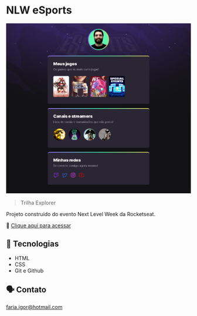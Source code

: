 # NLW eSports

![preview](./.github/preview.png)

> Trilha Explorer

Projeto construído do evento Next Level Week da Rocketseat.

🔗 [Clique aqui para acessar](https://igorfas.github.io/nlw-esports-explorer/)


## 🦾 Tecnologias
- HTML
- CSS
- Git e Github

## 🗣 Contato

faria.igor@hotmail.com